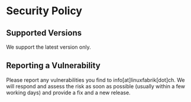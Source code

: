 # Security Policy

## Supported Versions

We support the latest version only.

## Reporting a Vulnerability

Please report any vulnerabilities you find to info[at]linuxfabrik[dot]ch.
We will respond and assess the risk as soon as possible (usually within a few working days)
and provide a fix and a new release.
